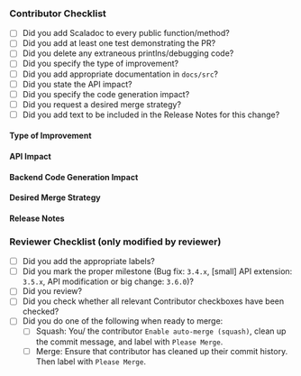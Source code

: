 ### Contributor Checklist

- [ ] Did you add Scaladoc to every public function/method?
- [ ] Did you add at least one test demonstrating the PR?
- [ ] Did you delete any extraneous printlns/debugging code?
- [ ] Did you specify the type of improvement?
- [ ] Did you add appropriate documentation in `docs/src`?
- [ ] Did you state the API impact?
- [ ] Did you specify the code generation impact?
- [ ] Did you request a desired merge strategy?
- [ ] Did you add text to be included in the Release Notes for this change?

#### Type of Improvement

<!-- Choose one or more from the following: -->
<!--   - bug fix                            -->
<!--   - performance improvement            -->
<!--   - documentation                      -->
<!--   - code refactoring                   -->
<!--   - code cleanup                       -->
<!--   - backend code generation            -->
<!--   - new feature/API                    -->

#### API Impact

<!-- How would this affect the current API? Does this add, extend, deprecate, remove, or break any existing API? -->

#### Backend Code Generation Impact

<!-- Does this change any generated Verilog?  -->
<!-- How does it change it or in what circumstances would it?  -->

#### Desired Merge Strategy

<!-- If approved, how should this PR be merged? -->
<!-- Options are: -->
<!--   - Squash: The PR will be squashed and merged (choose this if you have no preference. -->
<!--   - Rebase: You will rebase the PR onto master and it will be merged with a merge commit. -->

#### Release Notes
<!--
Text from here to the end of the body will be considered for inclusion in the release notes for the version containing this pull request.
-->

### Reviewer Checklist (only modified by reviewer)
- [ ] Did you add the appropriate labels?
- [ ] Did you mark the proper milestone (Bug fix: `3.4.x`, [small] API extension: `3.5.x`, API modification or big change: `3.6.0`)?
- [ ] Did you review?
- [ ] Did you check whether all relevant Contributor checkboxes have been checked?
- [ ] Did you do one of the following when ready to merge:
  - [ ] Squash: You/ the contributor `Enable auto-merge (squash)`, clean up the commit message, and label with `Please Merge`.
  - [ ] Merge: Ensure that contributor has cleaned up their commit history. Then label with `Please Merge`.
